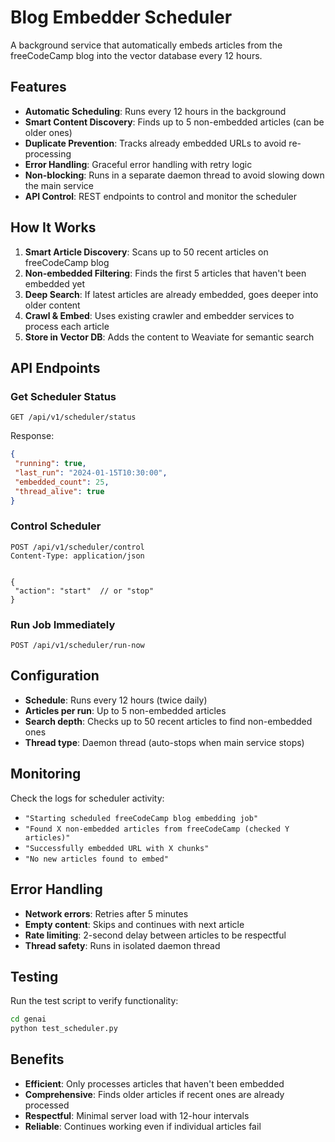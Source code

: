 # Blog Embedder Scheduler


A background service that automatically embeds articles from the freeCodeCamp blog into the vector database every 12 hours.


## Features


- **Automatic Scheduling**: Runs every 12 hours in the background
- **Smart Content Discovery**: Finds up to 5 non-embedded articles (can be older ones)
- **Duplicate Prevention**: Tracks already embedded URLs to avoid re-processing
- **Error Handling**: Graceful error handling with retry logic
- **Non-blocking**: Runs in a separate daemon thread to avoid slowing down the main service
- **API Control**: REST endpoints to control and monitor the scheduler


## How It Works


1. **Smart Article Discovery**: Scans up to 50 recent articles on freeCodeCamp blog
2. **Non-embedded Filtering**: Finds the first 5 articles that haven't been embedded yet
3. **Deep Search**: If latest articles are already embedded, goes deeper into older content
4. **Crawl & Embed**: Uses existing crawler and embedder services to process each article
5. **Store in Vector DB**: Adds the content to Weaviate for semantic search


## API Endpoints


### Get Scheduler Status
```http
GET /api/v1/scheduler/status
```


Response:
```json
{
 "running": true,
 "last_run": "2024-01-15T10:30:00",
 "embedded_count": 25,
 "thread_alive": true
}
```


### Control Scheduler
```http
POST /api/v1/scheduler/control
Content-Type: application/json


{
 "action": "start"  // or "stop"
}
```


### Run Job Immediately
```http
POST /api/v1/scheduler/run-now
```


## Configuration


- **Schedule**: Runs every 12 hours (twice daily)
- **Articles per run**: Up to 5 non-embedded articles
- **Search depth**: Checks up to 50 recent articles to find non-embedded ones
- **Thread type**: Daemon thread (auto-stops when main service stops)


## Monitoring


Check the logs for scheduler activity:
- `"Starting scheduled freeCodeCamp blog embedding job"`
- `"Found X non-embedded articles from freeCodeCamp (checked Y articles)"`
- `"Successfully embedded URL with X chunks"`
- `"No new articles found to embed"`


## Error Handling


- **Network errors**: Retries after 5 minutes
- **Empty content**: Skips and continues with next article
- **Rate limiting**: 2-second delay between articles to be respectful
- **Thread safety**: Runs in isolated daemon thread


## Testing


Run the test script to verify functionality:
```bash
cd genai
python test_scheduler.py
```


## Benefits


- **Efficient**: Only processes articles that haven't been embedded
- **Comprehensive**: Finds older articles if recent ones are already processed
- **Respectful**: Minimal server load with 12-hour intervals
- **Reliable**: Continues working even if individual articles fail

